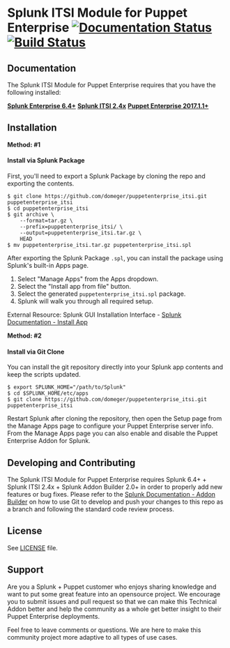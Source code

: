 Splunk ITSI Module for Puppet Enterprise
[![Documentation Status](https://readthedocs.org/projects/splunktaforpuppetenterprise/badge/?version=latest)](http://splunktaforpuppetenterprise.readthedocs.io/en/latest/?badge=latest)
[![Build Status](https://travis-ci.org/domeger/SplunkTAforPuppetEnterprise.svg?branch=master)](https://travis-ci.org/domeger/SplunkTAforPuppetEnterprise)
======

Documentation
-------------
The Splunk ITSI Module for Puppet Enterprise requires that you have the following installed:

[**Splunk Enterprise 6.4+**](https://www.spunk.com)
[**Splunk ITSI 2.4x**](https://www.spunk.com)
[**Puppet Enterprise 2017.1.1+**](https://www.puppet.com)


Installation
------------

**Method: #1**

#### Install via Splunk Package

First, you'll need to export a Splunk Package by cloning the repo and exporting
the contents.

```
$ git clone https://github.com/domeger/puppetenterprise_itsi.git puppetenterprise_itsi
$ cd puppetenterprise_itsi
$ git archive \
    --format=tar.gz \
    --prefix=puppetenterprise_itsi/ \
    --output=puppetenterprise_itsi.tar.gz \
    HEAD
$ mv puppetenterprise_itsi.tar.gz puppetenterprise_itsi.spl
```

After exporting the Splunk Package `.spl`, you can install the package using
Splunk's built-in Apps page.

1. Select "Manage Apps" from the Apps dropdown.
1. Select the "Install app from file" button.
1. Select the generated `puppetenterprise_itsi.spl` package.
1. Splunk will walk you through all required setup.

External Resource: Splunk GUI Installation Interface - [Splunk Documentation - Install App](https://docs.splunk.com/Documentation/AddOns/released/Overview/Distributedinstall "Splunk Docs")


**Method: #2**

#### Install via Git Clone

You can install the git repository directly into your Splunk app contents and
keep the scripts updated.

```
$ export SPLUNK_HOME="/path/to/Splunk"
$ cd $SPLUNK_HOME/etc/apps
$ git clone https://github.com/domeger/puppetenterprise_itsi.git puppetenterprise_itsi
```

Restart Splunk after cloning the repository, then open the Setup page from the
Manage Apps page to configure your Puppet Enterprise server info. From the Manage Apps page
you can also enable and disable the Puppet Enterprise Addon for Splunk.


Developing and Contributing
---------------------------
The Splunk ITSI Module for Puppet Enterprise requires Splunk 6.4+ + Splunk ITSI 2.4x + Splunk Addon Builder 2.0+ in order to properly add new features or bug fixes. Please refer to the [Splunk Documentation - Addon Builder](https://docs.splunk.com/Documentation/AddonBuilder/2.2.0/UserGuide/Importandexport) on how to use Git to develop and push your changes to this repo as a branch and following the standard code review process. 

License
-------

See [LICENSE](LICENSE) file.

Support
-------

Are you a Splunk + Puppet customer who enjoys sharing knowledge and want to put some great feature into an opensource project. We encourage you to submit issues and pull request so that we can make this Technical Addon better and help the community as a whole get better insight to their Puppet Enterprise deployments.

Feel free to leave comments or questions. We are here to make this community project more adaptive to all types of use cases.
